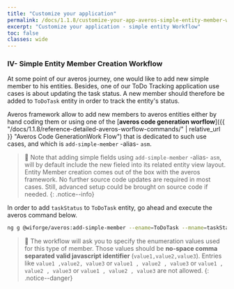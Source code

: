 ```yaml
---
title: "Customize your application"
permalink: /docs/1.1.8/customize-your-app-averos-simple-entity-member-workflow/
excerpt: "Customize your application - simple entity Workflow"
toc: false
classes: wide
---
```


### **IV- Simple Entity Member Creation Workflow**

At some point of our averos journey, one would like to add new simple member to his entities.
Besides, one of our ToDo Tracking application use cases is about updating the task status. A new member should therefore be added to `ToDoTask` entity in order to track the entity's status.

Averos framework allow to add new members to averos entities either by hand coding them or using one of the [**averos code generation worflow**]({{ "/docs/1.1.8/reference-detailed-averos-worflow-commands/" | relative_url }}  "Averos Code GenerationWork Flow") that is dedicated to such use cases, and which is `add-simple-member` -alias- `asm`.

>🚩 Note that adding simple fields using `add-simple-member` -alias- `asm`, will by default include the new fieled into its related entity view layout. Entity Member creation comes out of the box with the averos framework. No further source code updates are required in most cases. Still, advanced setup could be brought on source code if needed.
{: .notice--info}

In order to add `taskStatus` to `ToDoTask` entity, go ahead and execute the averos command below.

```bash
ng g @wiforge/averos:add-simple-member --ename=ToDoTask --mname=taskStatus --memberType=enumeration --listOfEnumValues=closed,active,pending
```

>🚩 The workflow will ask you to specify the enumeration values used for this type of member. Those values should be **no-space comma separated valid javascript identifier** (`value1,value2,value3`).
Entries like `value1 ,value2, value3` or `value1 , value2 , value3` or `value1 , value2 , value3` or `value1 , value2 , value3` are not allowed.
{: .notice--danger}


